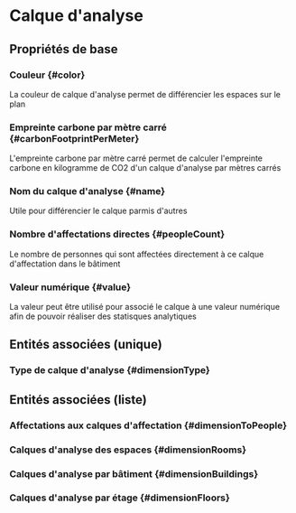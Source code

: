 # Calque d'analyse



## Propriétés de base

### Couleur {#color}
        
La couleur de calque d'analyse permet de différencier les espaces sur le plan
### Empreinte carbone par mètre carré {#carbonFootprintPerMeter}
        
L'empreinte carbone par mètre carré permet de calculer l'empreinte carbone en kilogramme de CO2 d'un calque d'analyse par mètres carrés
### Nom du calque d'analyse {#name}
        
Utile pour différencier le calque parmis d'autres
### Nombre d'affectations directes {#peopleCount}
        
Le nombre de personnes qui sont affectées directement à ce calque d'affectation dans le bâtiment
### Valeur numérique {#value}
        
La valeur peut être utilisé pour associé le calque à une valeur numérique afin de pouvoir réaliser des statisques analytiques

## Entités associées (unique)

### Type de calque d'analyse {#dimensionType}
        


## Entités associées (liste)

### Affectations aux calques d'affectation {#dimensionToPeople}
        

### Calques d'analyse des espaces {#dimensionRooms}
        

### Calques d'analyse par bâtiment {#dimensionBuildings}
        

### Calques d'analyse par étage {#dimensionFloors}
        




<!--- THIS FILE IS GENERATED PLEASE DO NOT EDIT IT DIRECTLY --->
